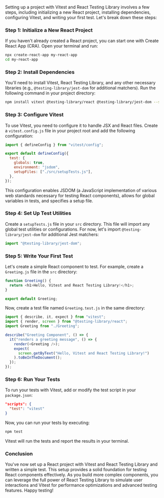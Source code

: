 Setting up a project with Vitest and React Testing Library involves a few steps, including initializing a new React project, installing dependencies, configuring Vitest, and writing your first test. Let's break down these steps:

### Step 1: Initialize a New React Project

If you haven't already created a React project, you can start one with Create React App (CRA). Open your terminal and run:

```bash
npx create-react-app my-react-app
cd my-react-app
```

### Step 2: Install Dependencies

You'll need to install Vitest, React Testing Library, and any other necessary libraries (e.g., `@testing-library/jest-dom` for additional matchers). Run the following command in your project directory:

```bash
npm install vitest @testing-library/react @testing-library/jest-dom --save-dev
```

### Step 3: Configure Vitest

To use Vitest, you need to configure it to handle JSX and React files. Create a `vitest.config.js` file in your project root and add the following configuration:

```javascript
import { defineConfig } from "vitest/config";

export default defineConfig({
  test: {
    globals: true,
    environment: "jsdom",
    setupFiles: ["./src/setupTests.js"],
  },
});
```

This configuration enables JSDOM (a JavaScript implementation of various web standards necessary for testing React components), allows for global variables in tests, and specifies a setup file.

### Step 4: Set Up Test Utilities

Create a `setupTests.js` file in your `src` directory. This file will import any global test utilities or configurations. For now, let's import `@testing-library/jest-dom` for additional Jest matchers:

```javascript
import "@testing-library/jest-dom";
```

### Step 5: Write Your First Test

Let's create a simple React component to test. For example, create a `Greeting.js` file in the `src` directory:

```javascript
function Greeting() {
  return <h1>Hello, Vitest and React Testing Library!</h1>;
}

export default Greeting;
```

Now, create a test file named `Greeting.test.js` in the same directory:

```javascript
import { describe, it, expect } from "vitest";
import { render, screen } from "@testing-library/react";
import Greeting from "./Greeting";

describe("Greeting Component", () => {
  it("renders a greeting message", () => {
    render(<Greeting />);
    expect(
      screen.getByText("Hello, Vitest and React Testing Library!")
    ).toBeInTheDocument();
  });
});
```

### Step 6: Run Your Tests

To run your tests with Vitest, add or modify the test script in your `package.json`:

```json
"scripts": {
  "test": "vitest"
}
```

Now, you can run your tests by executing:

```bash
npm test
```

Vitest will run the tests and report the results in your terminal.

### Conclusion

You've now set up a React project with Vitest and React Testing Library and written a simple test. This setup provides a solid foundation for testing React components effectively. As you build more complex components, you can leverage the full power of React Testing Library to simulate user interactions and Vitest for performance optimizations and advanced testing features. Happy testing!
